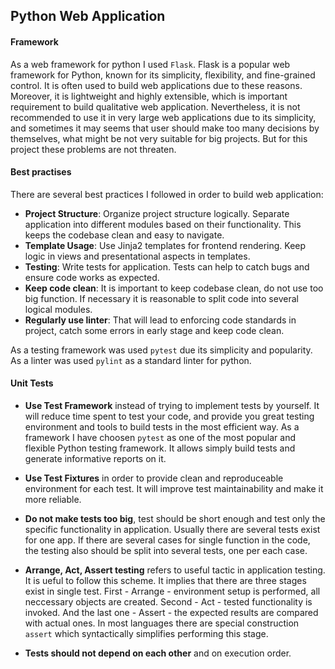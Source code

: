 ## Python Web Application

#### Framework

As a web framework for python I used `Flask`. Flask is a popular web framework for Python, known for its simplicity, flexibility, and fine-grained control. It is often used to build web applications due to these reasons. Moreover, it is lightweight and highly extensible, which is important requirement to build qualitative web application. Nevertheless, it is not recommended to use it in very large web applications due to its simplicity, and sometimes it may seems that user should make too many decisions by themselves, what might be not very suitable for big projects. But for this project these problems are not threaten.

#### Best practises

There are several best practices I followed in order to build web application: 

- **Project Structure**: Organize project structure logically. Separate application into different modules based on their functionality. This keeps the codebase clean and easy to navigate.
- **Template Usage**: Use Jinja2 templates for frontend rendering. Keep logic in views and presentational aspects in templates.
- **Testing**: Write tests for application. Tests can help to catch bugs and ensure code works as expected.
- **Keep code clean**: It is important to keep codebase clean, do not use too big function. If necessary it is reasonable to split code into several logical modules.
- **Regularly use linter**: That will lead to enforcing code standards in project, catch some errors in early stage and keep code clean.

As a testing framework was used `pytest` due its simplicity and popularity. 
As a linter was used `pylint` as a standard linter for python.

#### Unit Tests

- **Use Test Framework** instead of trying to implement tests by yourself. It will reduce time spent to test your code, and provide you great testing environment and tools to build tests in the most efficient way. As a framework I have choosen `pytest` as one of the most popular and flexible Python testing framework. It allows simply build tests and generate informative reports on it.

- **Use Test Fixtures** in order to provide clean and reproduceable environment for each test. It will improve test maintainability and make it more reliable.

- **Do not make tests too big**, test should be short enough and test only the specific functionality in application. Usually there are several tests exist for one app. If there are several cases for single function in the code, the testing also should be split into several tests, one per each case.

- **Arrange, Act, Assert testing** refers to useful tactic in application testing. It is ueful to follow this scheme. It implies that there are three stages exist in single test. First - Arrange - environment setup is performed, all neccessary objects are created. Second - Act - tested functionality is invoked. And the last one - Assert - the expected results are compared with actual ones. In most languages there are special construction `assert` which syntactically simplifies performing this stage.

- **Tests should not depend on each other** and on execution order.
